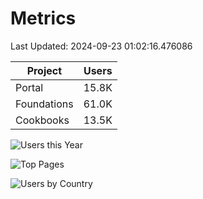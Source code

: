 # Metrics 

Last Updated: 2024-09-23 01:02:16.476086

| Project | Users |
| ----- | ----- |
| Portal | 15.8K |
| Foundations | 61.0K |
| Cookbooks | 13.5K |

![Users this Year](metrics/thisyear.png)

![Top Pages](metrics/toppages.png)

![Users by Country](metrics/bycountry.png)

